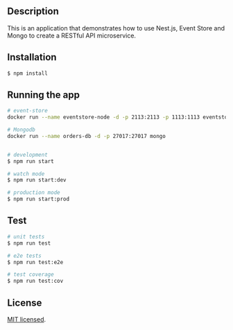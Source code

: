 ## Description

This is an application that demonstrates how to use Nest.js, Event Store and Mongo to create a RESTful API microservice.

## Installation

```bash
$ npm install
```

## Running the app

```bash
# event-store
docker run --name eventstore-node -d -p 2113:2113 -p 1113:1113 eventstore/eventstore

# Mongodb
docker run --name orders-db -d -p 27017:27017 mongo


# development
$ npm run start

# watch mode
$ npm run start:dev

# production mode
$ npm run start:prod
```

## Test

```bash
# unit tests
$ npm run test

# e2e tests
$ npm run test:e2e

# test coverage
$ npm run test:cov
```

## License

[MIT licensed](LICENSE).
